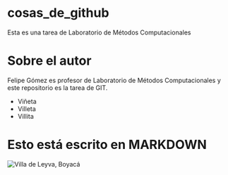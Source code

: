# cosas_de_github
Esta es una tarea de Laboratorio de Métodos Computacionales

# Sobre el autor
Felipe Gómez es profesor de Laboratorio de Métodos Computacionales y este repositorio es la tarea de GIT.
* Viñeta
* Villeta
* Villita

Esto está escrito en MARKDOWN
=============================

![Villa de Leyva, Boyacá](https://upload.wikimedia.org/wikipedia/commons/6/66/Villadeleyva04.jpg)
